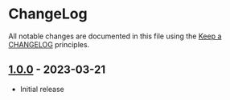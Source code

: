 # ChangeLog

All notable changes are documented in this file using the [Keep a CHANGELOG](http://keepachangelog.com/) principles.

## [1.0.0] - 2023-03-21

* Initial release

[1.0.0]: https://github.com/sebastianbergmann/uuid/compare/f4a58bc49316b4dae46aa69cbe311d08932be2f6...1.0.0
